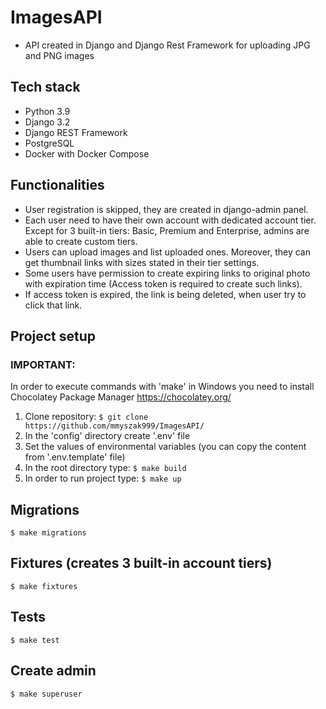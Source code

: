 # ImagesAPI
* API created in Django and Django Rest Framework for uploading JPG and PNG images


## Tech stack
* Python 3.9
* Django 3.2
* Django REST Framework
* PostgreSQL
* Docker with Docker Compose


## Functionalities
* User registration is skipped, they are created in django-admin panel.
* Each user need to have their own account with dedicated account tier. Except for 3 built-in tiers: Basic, Premium and Enterprise, admins are able to create custom tiers.
* Users can upload images and list uploaded ones. Moreover, they can get thumbnail links with sizes stated in their tier settings.
* Some users have permission to create expiring links to original photo with expiration time (Access token is required to create such links).
* If access token is expired, the link is being deleted, when user try to click that link.


## Project setup
### IMPORTANT:
In order to execute commands with 'make' in Windows you need to install Chocolatey Package Manager
https://chocolatey.org/

1. Clone repository:
`$ git clone https://github.com/mmyszak999/ImagesAPI/`
2. In the 'config' directory create '.env' file
3. Set the values of environmental variables (you can copy the content from '.env.template' file)
4. In the root directory type:
`$ make build`
5. In order to run project type: 
`$ make up`


## Migrations
`$ make migrations`

## Fixtures (creates 3 built-in account tiers)
`$ make fixtures`

## Tests
`$ make test`

## Create admin
`$ make superuser`